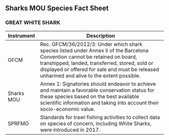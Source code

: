 ## Sharks MOU Species Fact Sheet
### GREAT WHITE SHARK

| Instrument | Description |
| --- | --- |
| GFCM | Rec. GFCM/36/2012/3: Under which shark species listed under Annex II of the Barcelona Convention cannot be retained on board, transhipped, landed, transferred, stored, sold or displayed or offered for sale and must be released unharmed and alive to the extent possible. |
| Sharks MOU | Annex 1: Signatories should endeavor to achieve and maintain a favorable conservation status for these species based on the best available scientific information and taking into account their socio-economic value. |
| SPRFMO | Standards for trawl fishing activities to collect data on species of concern, including White Sharks, were introduced in 2017. |